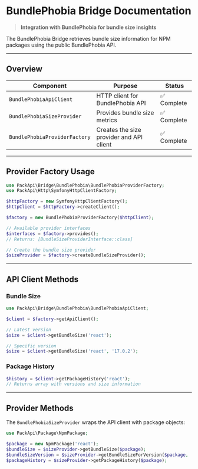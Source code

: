 # BundlePhobia Bridge Documentation

> **Integration with BundlePhobia for bundle size insights**

The BundlePhobia Bridge retrieves bundle size information for NPM packages using the public BundlePhobia API.

---

## **Overview**

| Component | Purpose | Status |
|-----------|---------|--------|
| `BundlePhobiaApiClient` | HTTP client for BundlePhobia API | ✅ Complete |
| `BundlePhobiaSizeProvider` | Provides bundle size metrics | ✅ Complete |
| `BundlePhobiaProviderFactory` | Creates the size provider and API client | ✅ Complete |

---

## **Provider Factory Usage**

```php
use PackApi\Bridge\BundlePhobia\BundlePhobiaProviderFactory;
use PackApi\Http\SymfonyHttpClientFactory;

$httpFactory = new SymfonyHttpClientFactory();
$httpClient = $httpFactory->createClient();

$factory = new BundlePhobiaProviderFactory($httpClient);

// Available provider interfaces
$interfaces = $factory->provides();
// Returns: [BundleSizeProviderInterface::class]

// Create the bundle size provider
$sizeProvider = $factory->createBundleSizeProvider();
```

---

## **API Client Methods**

### **Bundle Size**

```php
use PackApi\Bridge\BundlePhobia\BundlePhobiaApiClient;

$client = $factory->getApiClient();

// Latest version
$size = $client->getBundleSize('react');

// Specific version
$size = $client->getBundleSize('react', '17.0.2');
```

### **Package History**

```php
$history = $client->getPackageHistory('react');
// Returns array with versions and size information
```

---

## **Provider Methods**

The `BundlePhobiaSizeProvider` wraps the API client with package objects:

```php
use PackApi\Package\NpmPackage;

$package = new NpmPackage('react');
$bundleSize = $sizeProvider->getBundleSize($package);
$bundleSizeVersion = $sizeProvider->getBundleSizeForVersion($package, '17.0.2');
$packageHistory = $sizeProvider->getPackageHistory($package);
```
